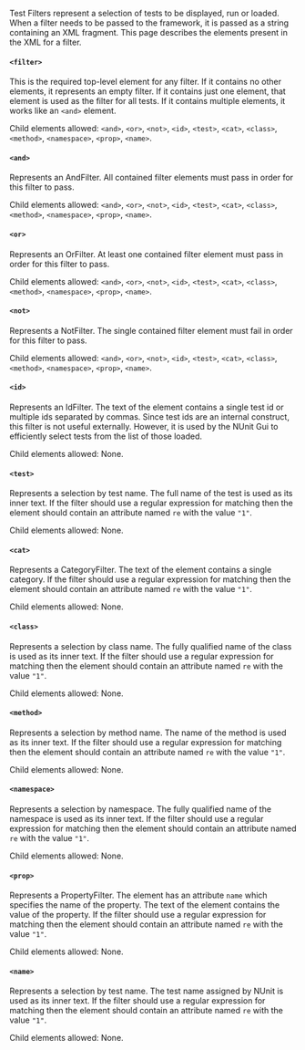 Test Filters represent a selection of tests to be displayed, run or loaded. When a filter needs to be passed to the framework, it is passed as a string containing an XML fragment. This page describes the elements present in the XML for a filter.

#### `<filter>`

This is the required top-level element for any filter. If it contains no other elements, it represents an empty filter. If it contains just one element, that element is used as the filter for all tests. If it contains multiple elements, it works like an `<and>` element.

Child elements allowed: `<and>`, `<or>`, `<not>`, `<id>`, `<test>`, `<cat>`, `<class>`, `<method>`, `<namespace>`, `<prop>`, `<name>`.

#### `<and>`

Represents an AndFilter. All contained filter elements must pass in order for this filter to pass.

Child elements allowed: `<and>`, `<or>`, `<not>`, `<id>`, `<test>`, `<cat>`, `<class>`, `<method>`, `<namespace>`, `<prop>`, `<name>`.

#### `<or>`

Represents an OrFilter. At least one contained filter element must pass in order for this filter to pass.

Child elements allowed: `<and>`, `<or>`, `<not>`, `<id>`, `<test>`, `<cat>`, `<class>`, `<method>`, `<namespace>`, `<prop>`, `<name>`.

#### `<not>`

Represents a NotFilter. The single contained filter element must fail in order for this filter to pass.

Child elements allowed: `<and>`, `<or>`, `<not>`, `<id>`, `<test>`, `<cat>`, `<class>`, `<method>`, `<namespace>`, `<prop>`, `<name>`.

#### `<id>`

Represents an IdFilter. The text of the element contains a single test id or multiple ids separated by commas. Since test ids are an internal construct, this filter is not useful externally. However, it is used by the NUnit Gui to efficiently select tests from the list of those loaded.

Child elements allowed: None.

#### `<test>`

Represents a selection by test name. The full name of the test is used as its inner text.
If the filter should use a regular expression for matching then the element should contain an attribute named `re` with the value `"1"`.

Child elements allowed: None.

#### `<cat>`

Represents a CategoryFilter. The text of the element contains a single category.
If the filter should use a regular expression for matching then the element should contain an attribute named `re` with the value `"1"`.

Child elements allowed: None.

#### `<class>`

Represents a selection by class name. The fully qualified name of the class is used as its inner text. 
If the filter should use a regular expression for matching then the element should contain an attribute named `re` with the value `"1"`.

Child elements allowed: None.

#### `<method>`

Represents a selection by method name. The name of the method is used as its inner text.
If the filter should use a regular expression for matching then the element should contain an attribute named `re` with the value `"1"`.

Child elements allowed: None.

#### `<namespace>`

Represents a selection by namespace. The fully qualified name of the namespace is used as its inner text.
If the filter should use a regular expression for matching then the element should contain an attribute named `re` with the value `"1"`.

Child elements allowed: None.

#### `<prop>`

Represents a PropertyFilter. The element has an attribute `name` which specifies the name of the property.
The text of the element contains the value of the property.
If the filter should use a regular expression for matching then the element should contain an attribute named `re` with the value `"1"`.

Child elements allowed: None.

#### `<name>`

Represents a selection by test name. The test name assigned by NUnit is used as its inner text.
If the filter should use a regular expression for matching then the element should contain an attribute named `re` with the value `"1"`.

Child elements allowed: None.
